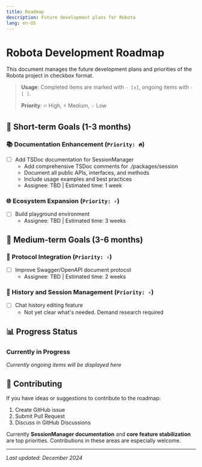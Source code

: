 ```yaml
---
title: Roadmap
description: Future development plans for Robota
lang: en-US
---
```


# Robota Development Roadmap

This document manages the future development plans and priorities of the Robota project in checkbox format.

> **Usage**: Completed items are marked with `- [x]`, ongoing items with `- [ ]`.
> 
> **Priority**: 🔥 High, ⚡ Medium, 💡 Low

## 🎯 Short-term Goals (1-3 months)

### 📚 Documentation Enhancement (`Priority: 🔥`)

- [ ] Add TSDoc documentation for SessionManager
  - Add comprehensive TSDoc comments for ./packages/session
  - Document all public APIs, interfaces, and methods
  - Include usage examples and best practices
  - Assignee: TBD | Estimated time: 1 week

### 🌐 Ecosystem Expansion (`Priority: ⚡`)

- [ ] Build playground environment
  - Assignee: TBD | Estimated time: 3 weeks

## 🚀 Medium-term Goals (3-6 months)

### 🔌 Protocol Integration (`Priority: ⚡`)

- [ ] Improve Swagger/OpenAPI document protocol
  - Assignee: TBD | Estimated time: 2 weeks

### 📝 History and Session Management (`Priority: ⚡`)

- [ ] Chat history editing feature
  - Not yet clear what's needed. Demand research required

## 📊 Progress Status

### Currently in Progress
*Currently ongoing items will be displayed here*

## 🤝 Contributing

If you have ideas or suggestions to contribute to the roadmap:

1. Create GitHub issue
2. Submit Pull Request
3. Discuss in GitHub Discussions

Currently **SessionManager documentation** and **core feature stabilization** are top priorities. Contributions in these areas are especially welcome.

---

*Last updated: December 2024*